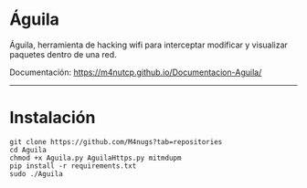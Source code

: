 # Águila
Águila, herramienta de hacking wifi para interceptar modificar y visualizar paquetes dentro de una red.

Documentación: https://m4nutcp.github.io/Documentacion-Aguila/

****
# Instalación 

```
git clone https://github.com/M4nugs?tab=repositories
cd Aguila
chmod +x Aguila.py AguilaHttps.py mitmdupm 
pip install -r requirements.txt
sudo ./Aguila
```

